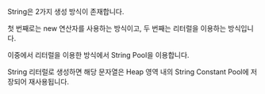 String은 2가지 생성 방식이 존재합니다.

첫 번째로는 new 연산자를 사용하는 방식이고, 두 번째는 리터럴을 이용하는 방식입니다.

이중에서 리터럴을 이용한 방식에서 String Pool을 이용합니다.

String 리터럴로 생성하면 해당 문자열은 Heap 영역 내의 String Constant Pool에 저장되어 재사용됩니다.